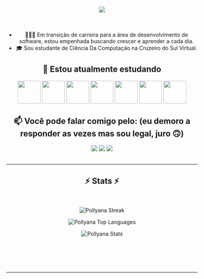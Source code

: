 
<h1 align="center">
     <img src="https://readme-typing-svg.herokuapp.com/?font=Righteous&size=35&center=true&vCenter=true&width=500&height=70&duration=4000&lines=Hi+There!+👋;+I'm+Pollyana+Rodrigues!;" />
             

</h1>

<br/>

<div align="center">
          
- 👨🏽‍💻  Em transição de carreira para a área de desenvolvimento de software, estou empenhada buscando crescer e aprender a cada dia.
- 🎓  Sou estudante de Ciência Da Computação na Cruzeiro do Sul Virtual.



## 🌱 Estou atualmente estudando 


<img loading="lazy" src="https://cdn.jsdelivr.net/gh/devicons/devicon/icons/git/git-original.svg" width="60" height="60"/>
<img loading="lazy" src="https://cdn.jsdelivr.net/gh/devicons/devicon/icons/linux/linux-original.svg" width="60" height="60"/> 
<img src="https://cdn.jsdelivr.net/gh/devicons/devicon@latest/icons/javascript/javascript-plain.svg" width="60" height="60"/>
<img src="https://cdn.jsdelivr.net/gh/devicons/devicon@latest/icons/html5/html5-original.svg" width="60" height="60"/>
<img src="https://cdn.jsdelivr.net/gh/devicons/devicon@latest/icons/css3/css3-original.svg" width="60" height="60"/>
<img loading="lazy" src="https://cdn.jsdelivr.net/gh/devicons/devicon/icons/python/python-original.svg" width="60" height="60"/>  
<img src="https://cdn.jsdelivr.net/gh/devicons/devicon@latest/icons/java/java-original.svg" width="60" height="60"/>
                
          


          
         
## 📫 Você pode falar comigo pelo: (eu demoro a responder as vezes mas sou legal, juro 🙃)

<div>
<a href="https://www.instagram.com/pollyf_rodrigues/" target="_blank"><img loading="lazy" src="https://img.shields.io/badge/-Instagram-%23E4405F?style=for-the-badge&logo=instagram&logoColor=white" target="_blank"></a>
<a href = "mailto:pollyfernanda206@gmail.com"><img loading="lazy" src="https://img.shields.io/badge/Gmail-D14836?style=for-the-badge&logo=gmail&logoColor=white" target="_blank"></a>
<a href="https://www.linkedin.com/in/pollyana-rodrigues-52347994/" target="_blank"><img loading="lazy" src="https://img.shields.io/badge/-LinkedIn-%230077B5?style=for-the-badge&logo=linkedin&logoColor=white" target="_blank"></a>
</div>            
          
<br/>

<div align="center">


</div>

<hr/>

<h2 align="center">⚡ Stats ⚡</h2>
<br>

![Pollyana Streak](https://github-readme-streak-stats.herokuapp.com/?user=Polly69ana&theme=dracula&hide_border=true)

![Pollyana Top Languages](https://github-readme-stats.vercel.app/api/top-langs/?username=Polly69ana&theme=dracula&show_icons=true&hide_border=true&layout=compact)
     
![Pollyana Stats](https://github-readme-stats.vercel.app/api?username=Polly69ana&theme=dracula&show_icons=true&hide_border=true&count_private=true)


</div>
  <br/>

</div>

<br/><br/>


<hr/>

<br/>
